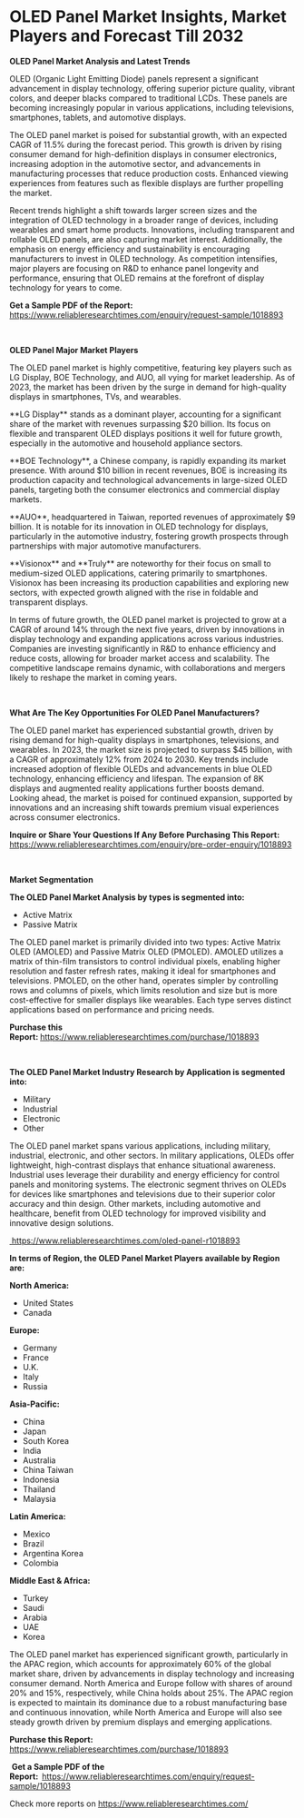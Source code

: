 <p><h1>OLED Panel Market Insights, Market Players and Forecast Till 2032</h1></p><p><strong>OLED Panel Market Analysis and Latest Trends</strong></p>
<p><p>OLED (Organic Light Emitting Diode) panels represent a significant advancement in display technology, offering superior picture quality, vibrant colors, and deeper blacks compared to traditional LCDs. These panels are becoming increasingly popular in various applications, including televisions, smartphones, tablets, and automotive displays.</p><p>The OLED panel market is poised for substantial growth, with an expected CAGR of 11.5% during the forecast period. This growth is driven by rising consumer demand for high-definition displays in consumer electronics, increasing adoption in the automotive sector, and advancements in manufacturing processes that reduce production costs. Enhanced viewing experiences from features such as flexible displays are further propelling the market.</p><p>Recent trends highlight a shift towards larger screen sizes and the integration of OLED technology in a broader range of devices, including wearables and smart home products. Innovations, including transparent and rollable OLED panels, are also capturing market interest. Additionally, the emphasis on energy efficiency and sustainability is encouraging manufacturers to invest in OLED technology. As competition intensifies, major players are focusing on R&D to enhance panel longevity and performance, ensuring that OLED remains at the forefront of display technology for years to come.</p></p>
<p><strong>Get a Sample PDF of the Report:&nbsp;</strong> <a href="https://www.reliableresearchtimes.com/enquiry/request-sample/1018893?utm_campaign=3031&utm_medium=2&utm_source=Github&utm_content=ia&utm_term=06042025&utm_id=oled-panel">https://www.reliableresearchtimes.com/enquiry/request-sample/1018893</a></p>
<p>&nbsp;</p>
<p><strong>OLED Panel Major Market Players</strong></p>
<p><p>The OLED panel market is highly competitive, featuring key players such as LG Display, BOE Technology, and AUO, all vying for market leadership. As of 2023, the market has been driven by the surge in demand for high-quality displays in smartphones, TVs, and wearables.</p><p>**LG Display** stands as a dominant player, accounting for a significant share of the market with revenues surpassing $20 billion. Its focus on flexible and transparent OLED displays positions it well for future growth, especially in the automotive and household appliance sectors.</p><p>**BOE Technology**, a Chinese company, is rapidly expanding its market presence. With around $10 billion in recent revenues, BOE is increasing its production capacity and technological advancements in large-sized OLED panels, targeting both the consumer electronics and commercial display markets.</p><p>**AUO**, headquartered in Taiwan, reported revenues of approximately $9 billion. It is notable for its innovation in OLED technology for displays, particularly in the automotive industry, fostering growth prospects through partnerships with major automotive manufacturers.</p><p>**Visionox** and **Truly** are noteworthy for their focus on small to medium-sized OLED applications, catering primarily to smartphones. Visionox has been increasing its production capabilities and exploring new sectors, with expected growth aligned with the rise in foldable and transparent displays.</p><p>In terms of future growth, the OLED panel market is projected to grow at a CAGR of around 14% through the next five years, driven by innovations in display technology and expanding applications across various industries. Companies are investing significantly in R&D to enhance efficiency and reduce costs, allowing for broader market access and scalability. The competitive landscape remains dynamic, with collaborations and mergers likely to reshape the market in coming years.</p></p>
<p>&nbsp;</p>
<p><strong>What Are The Key Opportunities For OLED Panel Manufacturers?</strong></p>
<p><p>The OLED panel market has experienced substantial growth, driven by rising demand for high-quality displays in smartphones, televisions, and wearables. In 2023, the market size is projected to surpass $45 billion, with a CAGR of approximately 12% from 2024 to 2030. Key trends include increased adoption of flexible OLEDs and advancements in blue OLED technology, enhancing efficiency and lifespan. The expansion of 8K displays and augmented reality applications further boosts demand. Looking ahead, the market is poised for continued expansion, supported by innovations and an increasing shift towards premium visual experiences across consumer electronics.</p></p>
<p><strong>Inquire or Share Your Questions If Any Before Purchasing This Report:</strong> <a href="https://www.reliableresearchtimes.com/enquiry/pre-order-enquiry/1018893?utm_campaign=3031&utm_medium=2&utm_source=Github&utm_content=ia&utm_term=06042025&utm_id=oled-panel">https://www.reliableresearchtimes.com/enquiry/pre-order-enquiry/1018893</a></p>
<p>&nbsp;</p>
<p><strong>Market Segmentation</strong></p>
<p><strong>The OLED Panel Market Analysis by types is segmented into:</strong></p>
<p><ul><li>Active Matrix</li><li>Passive Matrix</li></ul></p>
<p><p>The OLED panel market is primarily divided into two types: Active Matrix OLED (AMOLED) and Passive Matrix OLED (PMOLED). AMOLED utilizes a matrix of thin-film transistors to control individual pixels, enabling higher resolution and faster refresh rates, making it ideal for smartphones and televisions. PMOLED, on the other hand, operates simpler by controlling rows and columns of pixels, which limits resolution and size but is more cost-effective for smaller displays like wearables. Each type serves distinct applications based on performance and pricing needs.</p></p>
<p><strong>Purchase this Report:&nbsp;</strong><a href="https://www.reliableresearchtimes.com/purchase/1018893?utm_campaign=3031&utm_medium=2&utm_source=Github&utm_content=ia&utm_term=06042025&utm_id=oled-panel">https://www.reliableresearchtimes.com/purchase/1018893</a></p>
<p>&nbsp;</p>
<p><strong>The OLED Panel Market Industry Research by Application is segmented into:</strong></p>
<p><ul><li>Military</li><li>Industrial</li><li>Electronic</li><li>Other</li></ul></p>
<p><p>The OLED panel market spans various applications, including military, industrial, electronic, and other sectors. In military applications, OLEDs offer lightweight, high-contrast displays that enhance situational awareness. Industrial uses leverage their durability and energy efficiency for control panels and monitoring systems. The electronic segment thrives on OLEDs for devices like smartphones and televisions due to their superior color accuracy and thin design. Other markets, including automotive and healthcare, benefit from OLED technology for improved visibility and innovative design solutions.</p></p>
<p><a href="https://www.reliableresearchtimes.com/oled-panel-r1018893?utm_campaign=3031&utm_medium=2&utm_source=Github&utm_content=ia&utm_term=06042025&utm_id=oled-panel">&nbsp;https://www.reliableresearchtimes.com/oled-panel-r1018893</a></p>
<p><strong>In terms of Region, the OLED Panel Market Players available by Region are:</strong></p>
<p>
    <p> <strong> North America: </strong>
        <ul>
            <li>United States</li>
            <li>Canada</li>
        </ul>
        </p> 
    <p> <strong> Europe: </strong>
        <ul>
            <li>Germany</li>
            <li>France</li>
            <li>U.K.</li>
            <li>Italy</li>
            <li>Russia</li>
        </ul>
        </p> 
    <p> <strong> Asia-Pacific: </strong>
        <ul>
            <li>China</li>
            <li>Japan</li>
            <li>South Korea</li>
            <li>India</li>
            <li>Australia</li>
            <li>China Taiwan</li>
            <li>Indonesia</li>
            <li>Thailand</li>
            <li>Malaysia</li>
        </ul>
        </p> 
    <p> <strong> Latin America: </strong>
        <ul>
            <li>Mexico</li>
            <li>Brazil</li>
            <li>Argentina Korea</li>
            <li>Colombia</li>
        </ul>
        </p> 
    <p> <strong> Middle East & Africa: </strong>
        <ul>
            <li>Turkey</li>
            <li>Saudi</li>
            <li>Arabia</li>
            <li>UAE</li>
            <li>Korea</li>
        </ul>
    </p>
    </p>
<p><p>The OLED panel market has experienced significant growth, particularly in the APAC region, which accounts for approximately 60% of the global market share, driven by advancements in display technology and increasing consumer demand. North America and Europe follow with shares of around 20% and 15%, respectively, while China holds about 25%. The APAC region is expected to maintain its dominance due to a robust manufacturing base and continuous innovation, while North America and Europe will also see steady growth driven by premium displays and emerging applications.</p></p>
<p><strong>Purchase this Report: </strong><a href="https://www.reliableresearchtimes.com/purchase/1018893?utm_campaign=3031&utm_medium=2&utm_source=Github&utm_content=ia&utm_term=06042025&utm_id=oled-panel">https://www.reliableresearchtimes.com/purchase/1018893</a></p>
<p>&nbsp;<strong>Get a Sample PDF of the Report:&nbsp;&nbsp;</strong><a href="https://www.reliableresearchtimes.com/enquiry/request-sample/1018893?utm_campaign=3031&utm_medium=2&utm_source=Github&utm_content=ia&utm_term=06042025&utm_id=oled-panel">https://www.reliableresearchtimes.com/enquiry/request-sample/1018893</a></p>
<p><strong></strong></p>
<p>Check more reports on <a href="https://www.reliableresearchtimes.com/?utm_campaign=3031&utm_medium=2&utm_source=Github&utm_content=ia&utm_term=06042025&utm_id=oled-panel">https://www.reliableresearchtimes.com/</a></p>